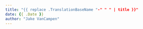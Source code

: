 ```yaml
---
title: "{{ replace .TranslationBaseName "-" " " | title }}"
date: {{ .Date }}
author: "Jake VanCampen"
---
```

